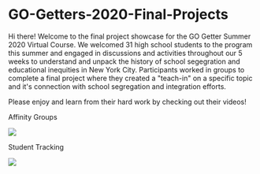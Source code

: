 # GO-Getters-2020-Final-Projects

Hi there! Welcome to the final project showcase for the GO Getter Summer 2020 Virtual Course. We welcomed 31 high school students to the program this summer and engaged in discussions and activities throughout our 5 weeks to understand and unpack the history of school segegration and educational inequities in New York City. Participants worked in groups to complete a final project where they created a "teach-in" on a specific topic and it's connection with school segregation and integration efforts. 

Please enjoy and learn from their hard work by checking out their videos!

Affinity Groups

[![](http://img.youtube.com/vi/nsr5swWqfUY/0.jpg)](http://www.youtube.com/watch?v=nsr5swWqfUY "Click to play on Youtube.com")

Student Tracking

[![](http://img.youtube.com/vi/inpDtmXZp6c/0.jpg)](http://www.youtube.com/watch?v=inpDtmXZp6c "Click to play on Youtube.com")

